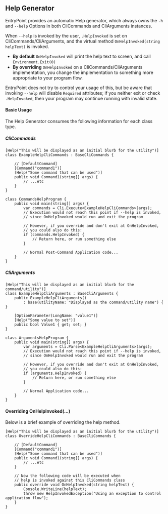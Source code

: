 ## Help Generator

EntryPoint provides an automatic Help generator, which always owns the `-h` and `--help`
Options in both CliCommands and CliArguments instances.

When `--help` is invoked by the user, `.HelpInvoked` is set on CliCommands/CliArguments,
and the virtual method `OnHelpInvoked(string helpText)` is invoked.

* **By default** `OnHelpInvoked` will print the help text to screen, and call `Environment.Exit(0)`
* **By overriding** `OnHelpInvoked` on a CliCommands/CliArguments implementation,
you change the implementation to something more appropriate to your program flow.

EntryPoint does not try to control your usage of this, but be aware that invoking `--help` will
disable  `Required` attributes; if you neither exit or check `.HelpInvoked`, then your
program may continue running with invalid state.

#### Basic Usage

The Help Generator consumes the following information for each class type.

##### CliCommands

    [Help("This will be displayed as an initial blurb for the utility")]
    class ExampleHelpCliCommands : BaseCliCommands {

        // [DefaultCommand]
        [Command("command1")]
        [Help("Some command that can be used")]
        public void Command1(string[] args) {
            // ...etc
        }
    }

    class CommandsHelpProgram {
        public void main(string[] args) {
            var commands = Cli.Execute<ExampleHelpCliCommands>(args);
            // Execution would not reach this point if --help is invoked, 
            // since OnHelpInvoked would run and exit the program

            // However, if you override and don't exit at OnHelpInvoked, 
            // you could also do this:
            if (commands.HelpInvoked) {
                // Return here, or run something else
            }

            // Normal Post-Command Application code...
        }
    }


##### CliArguments

    [Help("This will be displayed as an initial blurb for the command/utility")]
    class ExampleHelpCliArguments : BaseCliArguments {
        public ExampleHelpCliArguments()
            : base(utilityName: "Displayed as the command/utility name") { }

        [OptionParameter(LongName: "value1")]
        [Help("Some value to set")]
        public bool Value1 { get; set; }
    }

    class ArgumentsHelpProgram {
        public void main(string[] args) {
            var arguments = Cli.Parse<ExampleHelpCliArguments>(args);
            // Execution would not reach this point if --help is invoked, 
            // since OnHelpInvoked would run and exit the program

            // However, if you override and don't exit at OnHelpInvoked, 
            // you could also do this:
            if (arguments.HelpInvoked) {
                // Return here, or run something else
            }

            // Normal Application code...
        }
    }


#### Overriding OnHelpInvoked(...)

Below is a brief example of overriding the help method.


    [Help("This will be displayed as an initial blurb for the utility")]
    class OverrideHelpCliCommands : BaseCliCommands {

        // [DefaultCommand]
        [Command("command1")]
        [Help("Some command that can be used")]
        public void Command1(string[] args) {
            // ...etc
        }

        // Now the following code will be executed when 
        // help is invoked against this CliCommands class
        public override void OnHelpInvoked(string helpText) {
            Console.WriteLine(helpText);
            throw new HelpInvokedException("Using an exception to control application flow");
        }
    }
